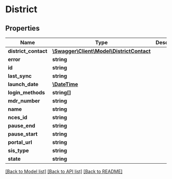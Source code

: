 # District

## Properties
Name | Type | Description | Notes
------------ | ------------- | ------------- | -------------
**district_contact** | [**\Swagger\Client\Model\DistrictContact**](DistrictContact.md) |  | [optional] 
**error** | **string** |  | [optional] 
**id** | **string** |  | [optional] 
**last_sync** | **string** |  | [optional] 
**launch_date** | [**\DateTime**](\DateTime.md) |  | [optional] 
**login_methods** | **string[]** |  | [optional] 
**mdr_number** | **string** |  | [optional] 
**name** | **string** |  | [optional] 
**nces_id** | **string** |  | [optional] 
**pause_end** | **string** |  | [optional] 
**pause_start** | **string** |  | [optional] 
**portal_url** | **string** |  | [optional] 
**sis_type** | **string** |  | [optional] 
**state** | **string** |  | [optional] 

[[Back to Model list]](../../README.md#documentation-for-models) [[Back to API list]](../../README.md#documentation-for-api-endpoints) [[Back to README]](../../README.md)

